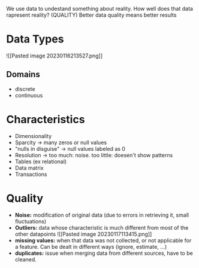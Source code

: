We use data to undestand something about reality.
How well does that data rapresent reality? (QUALITY)
Better data quality means better results

# Data Types
![[Pasted image 20230116213527.png]]
## Domains
- discrete
- continuous
# Characteristics
- Dimensionality
- Sparcity -> many zeros or null values
- "nulls in disguise" -> null values labeled as 0
- Resolution -> too much: noise. too little: doesen't show patterns
- Tables (ex relational)
- Data matrix
- Transactions
# Quality
- **Noise:** modification of original data (due to errors in retrieving it, small fluctuations)
- **Outliers:** data whose characteristic is much different from most of the other datapoints
![[Pasted image 20230117113415.png]]
- **missing values:** when that data was not collected, or not applicable for a feature. Can be dealt in different ways (ignore, estimate, ...)
- **duplicates:** issue when merging data from different sources, have to be cleaned.